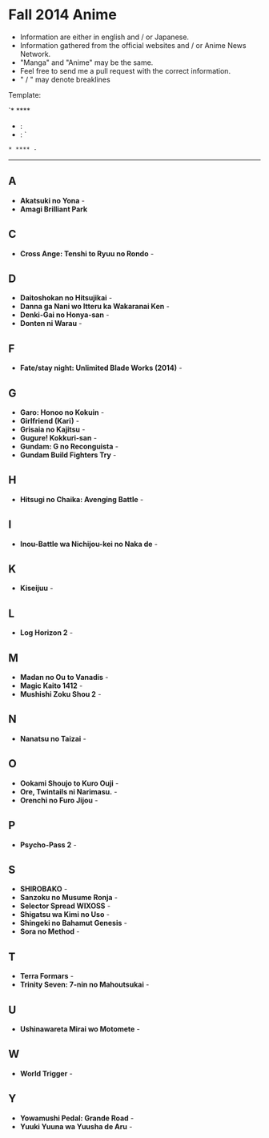 # Fall 2014 Anime

* Information are either in english and / or Japanese.
* Information gathered from the official websites and / or Anime News Network.
* "Manga" and "Anime" may be the same.
* Feel free to send me a pull request with the correct information.
* " / " may denote breaklines

Template: 

`* ****
  * : 
  * : `

`* **** - `

---

## A

* **Akatsuki no Yona** - 
* **Amagi Brilliant Park**

## C

* **Cross Ange: Tenshi to Ryuu no Rondo** - 

## D

* **Daitoshokan no Hitsujikai** - 
* **Danna ga Nani wo Itteru ka Wakaranai Ken** - 
* **Denki-Gai no Honya-san** - 
* **Donten ni Warau** - 

 
## F

* **Fate/stay night: Unlimited Blade Works (2014)** - 

## G

* **Garo: Honoo no Kokuin** - 
* **Girlfriend (Kari)** - 
* **Grisaia no Kajitsu** - 
* **Gugure! Kokkuri-san** - 
* **Gundam: G no Reconguista** - 
* **Gundam Build Fighters Try** - 


## H

* **Hitsugi no Chaika: Avenging Battle** - 

## I

* **Inou-Battle wa Nichijou-kei no Naka de** -

## K

* **Kiseijuu** - 

## L

* **Log Horizon 2** -

## M

* **Madan no Ou to Vanadis** - 
* **Magic Kaito 1412** - 
* **Mushishi Zoku Shou 2** - 


## N

* **Nanatsu no Taizai** - 


## O

* **Ookami Shoujo to Kuro Ouji** - 
* **Ore, Twintails ni Narimasu.** - 
* **Orenchi no Furo Jijou** - 

## P

* **Psycho-Pass 2** - 

## S

* **SHIROBAKO** - 
* **Sanzoku no Musume Ronja** - 
* **Selector Spread WIXOSS** -
* **Shigatsu wa Kimi no Uso** - 
* **Shingeki no Bahamut Genesis** - 
* **Sora no Method** - 

## T

* **Terra Formars** - 
* **Trinity Seven: 7-nin no Mahoutsukai** - 

## U

* **Ushinawareta Mirai wo Motomete** - 

## W

* **World Trigger** - 

## Y
* **Yowamushi Pedal: Grande Road** - 
* **Yuuki Yuuna wa Yuusha de Aru** - 

